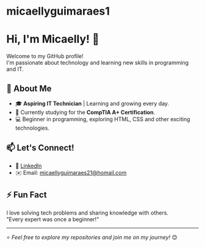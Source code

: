 # micaellyguimaraes1

# Hi, I'm Micaelly! 👋

Welcome to my GitHub profile!  
I'm passionate about technology and learning new skills in programming and IT.  

## 🌟 About Me
- 🎓 **Aspiring IT Technician** | Learning and growing every day.
- 🌱 Currently studying for the **CompTIA A+ Certification**.
- 💻 Beginner in programming, exploring HTML, CSS and other exciting technologies.

## 📫 Let's Connect!
- 📎 [LinkedIn](https://www.linkedin.com/in/micaelly-guimaraes)  
- ✉️ Email: micaellyguimaraes21@homail.com

## ⚡ Fun Fact
I love solving tech problems and sharing knowledge with others.  
"Every expert was once a beginner!"

---
⭐️ *Feel free to explore my repositories and join me on my journey!* 😊
